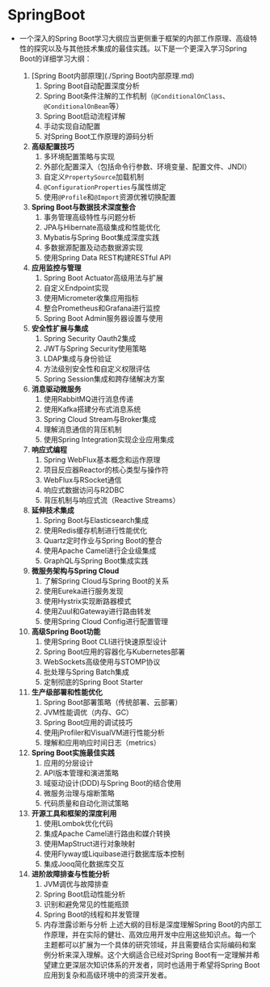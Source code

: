 SpringBoot
=

* 一个深入的Spring Boot学习大纲应当更侧重于框架的内部工作原理、高级特性的探究以及与其他技术集成的最佳实践。以下是一个更深入学习Spring Boot的详细学习大纲：
  
  1. [Spring Boot内部原理](./Spring Boot内部原理.md)
     1. Spring Boot自动配置深度分析
     2. Spring Boot条件注解的工作机制（`@ConditionalOnClass`、`@ConditionalOnBean`等）
     3. Spring Boot启动流程详解
     4. 手动实现自动配置
     5. 对Spring Boot工作原理的源码分析
  2. **高级配置技巧**
     1. 多环境配置策略与实现
     2. 外部化配置深入（包括命令行参数、环境变量、配置文件、JNDI）
     3. 自定义`PropertySource`加载机制
     4. `@ConfigurationProperties`与属性绑定
     5. 使用`@Profile`和`@Import`资源优雅切换配置
  3. **Spring Boot与数据技术深度整合**
     1. 事务管理高级特性与问题分析
     2. JPA与Hibernate高级集成和性能优化
     3. Mybatis与Spring Boot集成深度实践
     4. 多数据源配置及动态数据源实现
     5. 使用Spring Data REST构建RESTful API
  4. **应用监控与管理**
     1. Spring Boot Actuator高级用法与扩展
     2. 自定义Endpoint实现
     3. 使用Micrometer收集应用指标
     4. 整合Prometheus和Grafana进行监控
     5. Spring Boot Admin服务器设置与使用
  5. **安全性扩展与集成**
     1. Spring Security Oauth2集成
     2. JWT与Spring Security使用策略
     3. LDAP集成与身份验证
     4. 方法级别安全性和自定义权限评估
     5. Spring Session集成和跨存储解决方案
  6. **消息驱动微服务**
     1. 使用RabbitMQ进行消息传递
     2. 使用Kafka搭建分布式消息系统
     3. Spring Cloud Stream与Broker集成
     4. 理解消息通信的背压机制
     5. 使用Spring Integration实现企业应用集成
  7. **响应式编程**
     1. Spring WebFlux基本概念和运作原理
     2. 项目反应器Reactor的核心类型与操作符
     3. WebFlux与RSocket通信
     4. 响应式数据访问与R2DBC
     5. 背压机制与响应式流（Reactive Streams）
  8. **延伸技术集成**
     1. Spring Boot与Elasticsearch集成
     2. 使用Redis缓存机制进行性能优化
     3. Quartz定时作业与Spring Boot的整合
     4. 使用Apache Camel进行企业级集成
     5. GraphQL与Spring Boot集成实践
  9. **微服务架构与Spring Cloud**
     1. 了解Spring Cloud与Spring Boot的关系
     2. 使用Eureka进行服务发现
     3. 使用Hystrix实现断路器模式
     4. 使用Zuul和Gateway进行路由转发
     5. 使用Spring Cloud Config进行配置管理
  10. **高级Spring Boot功能**
      1. 使用Spring Boot CLI进行快速原型设计
      2. Spring Boot应用的容器化与Kubernetes部署
      3. WebSockets高级使用与STOMP协议
      4. 批处理与Spring Batch集成
      5. 定制彻底的Spring Boot Starter
  11. **生产级部署和性能优化**
      1. Spring Boot部署策略（传统部署、云部署）
      2. JVM性能调优（内存、GC）
      3. Spring Boot应用的调试技巧
      4. 使用jProfiler和VisualVM进行性能分析
      5. 理解和应用响应时间日志（metrics）
  12. **Spring Boot实施最佳实践**
      1. 应用的分层设计
      2. API版本管理和演进策略
      3. 域驱动设计(DDD)与Spring Boot的结合使用
      4. 微服务治理与熔断策略
      5. 代码质量和自动化测试策略
  13. **开源工具和框架的深度利用**
      1. 使用Lombok优化代码
      2. 集成Apache Camel进行路由和媒介转换
      3. 使用MapStruct进行对象映射
      4. 使用Flyway或Liquibase进行数据库版本控制
      5. 集成Jooq简化数据库交互
  14. **进阶故障排查与性能分析**
      1. JVM调优与故障排查
      2. Spring Boot启动性能分析
      3. 识别和避免常见的性能瓶颈
      4. Spring Boot的线程和并发管理
      5. 内存泄露诊断与分析
         上述大纲的目标是深度理解Spring Boot的内部工作原理，并在实际的健壮、高效应用开发中应用这些知识点。每一个主题都可以扩展为一个具体的研究领域，并且需要结合实际编码和案例分析来深入理解。这个大纲适合已经对Spring Boot有一定理解并希望建立更深层次知识体系的开发者，同时也适用于希望将Spring Boot应用到复杂和高级环境中的资深开发者。